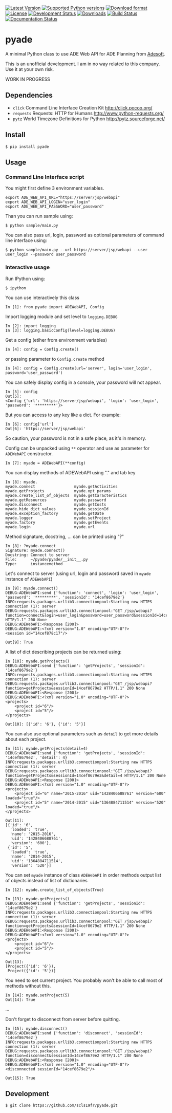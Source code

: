 
[![Latest Version](https://pypip.in/version/pyade/badge.svg)](https://pypi.python.org/pypi/pyade/)
[![Supported Python versions](https://pypip.in/py_versions/pyade/badge.svg)](https://pypi.python.org/pypi/pyade/)
[![Download format](https://pypip.in/format/pyade/badge.svg)](https://pypi.python.org/pypi/pyade/)
[![License](https://pypip.in/license/pyade/badge.svg)](https://pypi.python.org/pypi/pyade/)
[![Development Status](https://pypip.in/status/pyade/badge.svg)](https://pypi.python.org/pypi/pyade/)
[![Downloads](https://pypip.in/download/pyade/badge.svg)](https://pypi.python.org/pypi/pyade/)
[![Build Status](https://travis-ci.org/scls19fr/pyade.svg)](https://travis-ci.org/scls19fr/pyade)
[![Documentation Status](https://readthedocs.org/projects/pyade/badge/?version=latest)](http://pyade.readthedocs.org/en/latest/)

# pyade

A minimal Python class to use ADE Web API for ADE Planning from [Adesoft](http://www.adesoft.com/).

This is an unofficial development. I am in no way related to this company. Use it at your own risk.

WORK IN PROGRESS

## Dependencies

 * `click` Command Line Interface Creation Kit http://click.pocoo.org/ 
 * `requests` Requests: HTTP for Humans http://www.python-requests.org/
 * `pytz` World Timezone Definitions for Python http://pytz.sourceforge.net/

## Install

    $ pip install pyade

## Usage

### Command Line Interface script

You might first define 3 environment variables.

    export ADE_WEB_API_URL="https://server/jsp/webapi"
    export ADE_WEB_API_LOGIN="user_login"
    export ADE_WEB_API_PASSWORD="user_password" 

Than you can run sample using:

    $ python sample/main.py

You can also pass url, login, password as optional parameters of command line interface using:

    $ python sample/main.py --url https://server/jsp/webapi --user user_login --password user_password

### Interactive usage

Run IPython using:

    $ ipython

You can use interactively this class

    In [1]: from pyade import ADEWebAPI, Config

Import logging module and set level to `logging.DEBUG`

    In [2]: import logging
    In [3]: logging.basicConfig(level=logging.DEBUG)

Get a config (etiher from environment variables)

    In [4]: config = Config.create()

or passing parameter to `Config.create` method

    In [4]: config = Config.create(url='server', login='user_login', password='user_password')

You can safely display config in a console, your password will not appear.

    In [5]: config
    Out[5]:
    <Config {'url': 'https://server/jsp/webapi', 'login': 'user_login', 'password': '*********'}>

But you can access to any key like a dict. For example:

    In [6]: config['url']
    Out[6]: 'https://server/jsp/webapi'

So caution, your password is not in a safe place, as it's in memory.

Config can be unpacked using `**` operator and use as parameter for `ADEWebAPI` constructor.

    In [7]: myade = ADEWebAPI(**config)

You can display methods of ADEWebAPI using "." and tab key

    In [8]: myade.
    myade.connect                 myade.getActivities           myade.getProjects             myade.opt_params
    myade.create_list_of_objects  myade.getCaracteristics       myade.getResources            myade.password
    myade.disconnect              myade.getCosts                myade.hide_dict_values        myade.sessionId
    myade.exception_factory       myade.getDate                 myade.logger                  myade.setProject
    myade.factory                 myade.getEvents               myade.login                   myade.url

Method signature, docstring, ... can be printed using "?"

    In [8]: ?myade.connect
    Signature: myade.connect()
    Docstring: Connect to server
    File:      ~/pyade/pyade/__init__.py
    Type:      instancemethod

Let's connect to server (using url, login and password saved in `myade` instance of `ADEWebAPI`)

    In [9]: myade.connect()
    DEBUG:ADEWebAPI:send {'function': 'connect', 'login': 'user_login', 'password': '*********', 'sessionId': '14cef8679e2'}
    INFO:requests.packages.urllib3.connectionpool:Starting new HTTPS connection (1): server
    DEBUG:requests.packages.urllib3.connectionpool:"GET /jsp/webapi?function=connect&login=user_login&password=user_password&sessionId=14cef8679e2 HTTP/1.1" 200 None
    DEBUG:ADEWebAPI:<Response [200]>
    DEBUG:ADEWebAPI:<?xml version="1.0" encoding="UTF-8"?>
    <session id="14cef878c17"/>

    Out[9]: True

A list of dict describing projects can be returned using: 

    In [10]: myade.getProjects()
    DEBUG:ADEWebAPI:send {'function': 'getProjects', 'sessionId': '14cef8679e2'}
    INFO:requests.packages.urllib3.connectionpool:Starting new HTTPS connection (1): server
    DEBUG:requests.packages.urllib3.connectionpool:"GET /jsp/webapi?function=getProjects&sessionId=14cef8679e2 HTTP/1.1" 200 None
    DEBUG:ADEWebAPI:<Response [200]>
    DEBUG:ADEWebAPI:<?xml version="1.0" encoding="UTF-8"?>
    <projects>
        <project id="6"/>
        <project id="5"/>
    </projects>

    Out[10]: [{'id': '6'}, {'id': '5'}]

You can also use optional parameters such as `detail` to get more details about each project.

    In [11]: myade.getProjects(detail=4)
    DEBUG:ADEWebAPI:send {'function': 'getProjects', 'sessionId': '14cef8679e2', 'detail': 4}
    INFO:requests.packages.urllib3.connectionpool:Starting new HTTPS connection (1): server
    DEBUG:requests.packages.urllib3.connectionpool:"GET /jsp/webapi?function=getProjects&sessionId=14cef8679e2&detail=4 HTTP/1.1" 200 None
    DEBUG:ADEWebAPI:<Response [200]>
    DEBUG:ADEWebAPI:<?xml version="1.0" encoding="UTF-8"?>
    <projects>
        <project id="6" name="2015-2016" uid="1428406688761" version="600" loaded="true"/>
        <project id="5" name="2014-2015" uid="1364884711514" version="520" loaded="true"/>
    </projects>

    Out[11]:
    [{'id': '6',
      'loaded': 'true',
      'name': '2015-2016',
      'uid': '1428406688761',
      'version': '600'},
     {'id': '5',
      'loaded': 'true',
      'name': '2014-2015',
      'uid': '1364884711514',
      'version': '520'}]

You can set `myade` instance of class `ADEWebAPI` in order methods output list of objects instead of list of dictionaries

    In [12]: myade.create_list_of_objects(True)

    In [13]: myade.getProjects()
    DEBUG:ADEWebAPI:send {'function': 'getProjects', 'sessionId': '14cef8679e2'}
    INFO:requests.packages.urllib3.connectionpool:Starting new HTTPS connection (1): server
    DEBUG:requests.packages.urllib3.connectionpool:"GET /jsp/webapi?function=getProjects&sessionId=14cef8679e2 HTTP/1.1" 200 None
    DEBUG:ADEWebAPI:<Response [200]>
    DEBUG:ADEWebAPI:<?xml version="1.0" encoding="UTF-8"?>
    <projects>
        <project id="6"/>
        <project id="5"/>
    </projects>

    Out[13]:
    [Project({'id': '6'}),
     Project({'id': '5'})]

You need to set current project. You probably won't be able to call most of methods without this.

    In [14]: myade.setProject(5)
    Out[14]: True

...

Don't forget to disconnect from server before quitting.

    In [15]: myade.disconnect()
    DEBUG:ADEWebAPI:send {'function': 'disconnect', 'sessionId': '14cef8679e2'}
    INFO:requests.packages.urllib3.connectionpool:Starting new HTTPS connection (1): server
    DEBUG:requests.packages.urllib3.connectionpool:"GET /jsp/webapi?function=disconnect&sessionId=14cef8679e2 HTTP/1.1" 200 None
    DEBUG:ADEWebAPI:<Response [200]>
    DEBUG:ADEWebAPI:<?xml version="1.0" encoding="UTF-8"?>
    <disconnected sessionId="14cef8679e2"/>

    Out[15]: True

## Development

    $ git clone https://github.com/scls19fr/pyade.git
